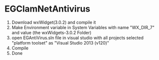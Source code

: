 # EGClamNetAntivirus

1) Download wxWidget(3.0.2) and compile it
2) Make Environment variable in System Variables with name "WX_DIR_7" and value (the wxWidgets-3.0.2 Folder)
3) open EGAntiVirus.sln file in visual studio with all projects selected "platform toolset" as "Visual Studio 2013 (v120)"
4) Compile
5) Done
